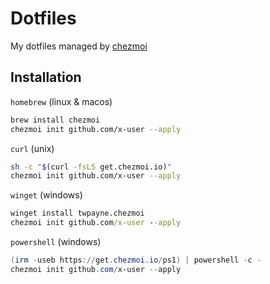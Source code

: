 # Dotfiles

My dotfiles managed by [chezmoi](https://www.chezmoi.io)

## Installation

`homebrew` (linux & macos)

```bash
brew install chezmoi
chezmoi init github.com/x-user --apply
```

`curl` (unix)

```bash
sh -c "$(curl -fsLS get.chezmoi.io)"
chezmoi init github.com/x-user --apply
```

`winget` (windows)
```bat
winget install twpayne.chezmoi
chezmoi init github.com/x-user --apply
```

`powershell` (windows)

```powershell
(irm -useb https://get.chezmoi.io/ps1) | powershell -c -
chezmoi init github.com/x-user --apply
```

<!-- code: language=markdown vim: set ft=markdown: -->
